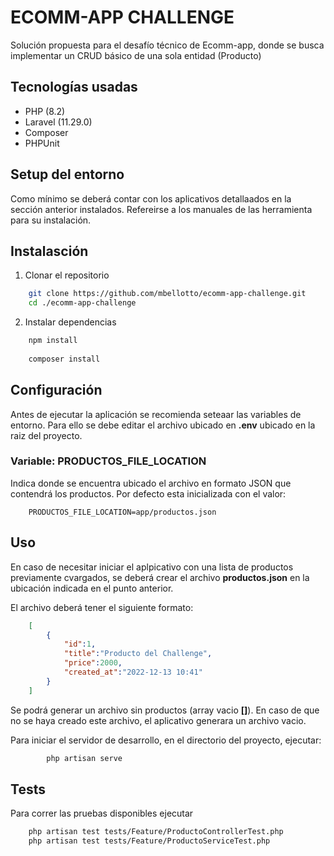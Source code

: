 # ECOMM-APP CHALLENGE

Solución propuesta para el desafío técnico de Ecomm-app, donde se busca implementar un CRUD básico de una sola entidad (Producto) 

## Tecnologías usadas

- PHP (8.2)
- Laravel (11.29.0)
- Composer
- PHPUnit

## Setup del entorno

Como mínimo se deberá contar con los aplicativos detallaados en la sección anterior instalados. Refereirse a los manuales de las herramienta para su instalación.

## Instalasción

1. Clonar el repositorio
```bash
    git clone https://github.com/mbellotto/ecomm-app-challenge.git
    cd ./ecomm-app-challenge
```

2. Instalar dependencias
``` bash
    npm install
    
    composer install
```

## Configuración

Antes de ejecutar la aplicación se recomienda seteaar las variables de entorno. Para ello se debe editar el archivo ubicado en **.env** ubicado en la raiz del proyecto.

### Variable: PRODUCTOS_FILE_LOCATION

Indica donde se encuentra ubicado el archivo en formato JSON que contendrá los productos. Por defecto esta inicializada con el valor:

``` env
    PRODUCTOS_FILE_LOCATION=app/productos.json
```

## Uso

En caso de necesitar iniciar el aplpicativo con una lista de productos previamente cvargados, se deberá crear el archivo **productos.json** en la ubicación indicada en el punto anterior.

El archivo deberá tener el siguiente formato:

``` json
    [
        {
            "id":1,
            "title":"Producto del Challenge",
            "price":2000,
            "created_at":"2022-12-13 10:41"
        }
    ]
```

Se podrá generar un archivo sin productos (array vacio **[]**). En caso de que no se haya creado este archivo, el aplicativo generara un archivo vacio.

Para iniciar el servidor de desarrollo, en el directorio del proyecto, ejecutar:

``` bash
        php artisan serve
```


## Tests

Para correr las pruebas disponibles ejecutar

``` bash
    php artisan test tests/Feature/ProductoControllerTest.php
    php artisan test tests/Feature/ProductoServiceTest.php 
```

